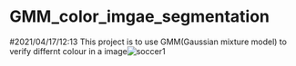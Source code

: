 # GMM_color_imgae_segmentation
#2021/04/17/12:13 
This project is to use GMM(Gaussian mixture model) to verify differnt colour in a image![soccer1](https://user-images.githubusercontent.com/57026482/124274775-424d8d00-db74-11eb-9187-13741fc772e5.jpg)
